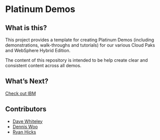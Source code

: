# Platinum Demos

## What is this?

This project provides a template for creating Platinum Demos (including demonstrations, walk-throughs and tutorials) for our various Cloud Paks and WebSphere Hybrid Edition. 

The content of this repository is intended to be help create clear and consistent content across all demos.

## What’s Next?

[Check out IBM](https://www.ibm.com/)


## Contributors

* [Dave Whiteley](https://github.ibm.com/wdave)
* [Dennis Woo](https://github.ibm.com/DENNIS-WOO)
* [Ryan Hicks](https://github.ibm.com/Ryan-Hicks)
